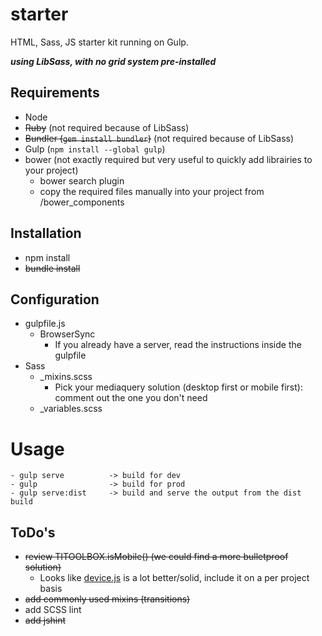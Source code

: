 starter
=======

HTML, Sass, JS starter kit running on Gulp. 

***using LibSass, with no grid system pre-installed***

## Requirements
 - Node
 - ~~Ruby~~ (not required because of LibSass)
 - ~~Bundler (```gem install bundler```)~~ (not required because of LibSass)
 - Gulp (```npm install --global gulp```)
 - bower (not exactly required but very useful to quickly add librairies to your project)
	- bower search plugin
	- copy the required files manually into your project from /bower_components

## Installation
- npm install
- ~~bundle install~~

## Configuration
- gulpfile.js
	- BrowserSync
		- If you already have a server, read the instructions inside the gulpfile
- Sass
	- _mixins.scss
		- Pick your mediaquery solution (desktop first or mobile first): comment out the one you don't need
	- _variables.scss

# Usage
```Shell
- gulp serve          -> build for dev
- gulp                -> build for prod
- gulp serve:dist     -> build and serve the output from the dist build
```

## ToDo's
- ~~review TITOOLBOX.isMobile() (we could find a more bulletproof solution)~~
	- Looks like [device.js](https://github.com/matthewhudson/device.js) is a lot better/solid, include it on a per project basis
- ~~add commonly used mixins (transitions)~~
- add SCSS lint
- ~~add jshint~~
